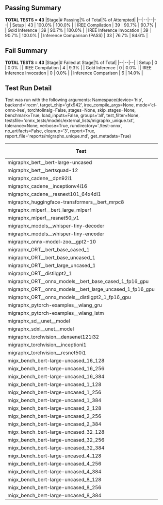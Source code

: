 ## Passing Summary

**TOTAL TESTS = 43**
|Stage|# Passing|% of Total|% of Attempted|
|--|--|--|--|
| Setup | 43 | 100.0% | 100.0% |
| IREE Compilation | 39 | 90.7% | 90.7% |
| Gold Inference | 39 | 90.7% | 100.0% |
| IREE Inference Invocation | 39 | 90.7% | 100.0% |
| Inference Comparison (PASS) | 33 | 76.7% | 84.6% |
## Fail Summary

**TOTAL TESTS = 43**
|Stage|# Failed at Stage|% of Total|
|--|--|--|
| Setup | 0 | 0.0% |
| IREE Compilation | 4 | 9.3% |
| Gold Inference | 0 | 0.0% |
| IREE Inference Invocation | 0 | 0.0% |
| Inference Comparison | 6 | 14.0% |
## Test Run Detail
Test was run with the following arguments:
Namespace(device='hip', backend='rocm', target_chip='gfx942', iree_compile_args=None, mode='cl-onnx-iree', torchtolinalg=False, stages=None, skip_stages=None, benchmark=True, load_inputs=False, groups='all', test_filter=None, testsfile='onnx_tests/models/external_lists/migraphx_unique.txt', tolerance=None, verbose=True, rundirectory='./test-onnx', no_artifacts=False, cleanup='3', report=True, report_file='reports/migraphx_unique.md', get_metadata=True)

| Test | Exit Status | Mean Benchmark Time (ms) | Notes |
|--|--|--|--|
| migraphx_bert__bert-large-uncased | PASS | 19.232051625327617 | |
| migraphx_bert__bertsquad-12 | compilation | None | |
| migraphx_cadene__dpn92i1 | PASS | 14.784496756442259 | |
| migraphx_cadene__inceptionv4i16 | PASS | 22.79376037048316 | |
| migraphx_cadene__resnext101_64x4di1 | PASS | 6.499626818429498 | |
| migraphx_huggingface-transformers__bert_mrpc8 | PASS | 7.601912286215785 | |
| migraphx_mlperf__bert_large_mlperf | PASS | 26.407434199100887 | |
| migraphx_mlperf__resnet50_v1 | Numerics | 15.138453299490111 | |
| migraphx_models__whisper-tiny-decoder | PASS | 43.68282268599918 | |
| migraphx_models__whisper-tiny-encoder | Numerics | 114.09900719041211 | |
| migraphx_onnx-model-zoo__gpt2-10 | compilation | None | |
| migraphx_ORT__bert_base_cased_1 | PASS | 120.80155504453512 | |
| migraphx_ORT__bert_base_uncased_1 | PASS | 117.93371562897744 | |
| migraphx_ORT__bert_large_uncased_1 | PASS | ERROR | |
| migraphx_ORT__distilgpt2_1 | PASS | 71.88264634460211 | |
| migraphx_ORT__onnx_models__bert_base_cased_1_fp16_gpu | Numerics | 74.82983860946088 | |
| migraphx_ORT__onnx_models__bert_large_uncased_1_fp16_gpu | Numerics | 301.0354188736528 | |
| migraphx_ORT__onnx_models__distilgpt2_1_fp16_gpu | Numerics | 45.06893641761659 | |
| migraphx_pytorch-examples__wlang_gru | PASS | 18.98657271198721 | |
| migraphx_pytorch-examples__wlang_lstm | PASS | 10.298245386302208 | |
| migraphx_sd__unet__model | import_model | None | |
| migraphx_sdxl__unet__model | import_model | None | |
| migraphx_torchvision__densenet121i32 | PASS | 14.888724630883502 | |
| migraphx_torchvision__inceptioni1 | PASS | 4.125263375697711 | |
| migraphx_torchvision__resnet50i1 | PASS | 2.1498775551791742 | |
| migx_bench_bert-large-uncased_16_128 | PASS | 25.845428572300772 | |
| migx_bench_bert-large-uncased_16_256 | PASS | 37.02466382252934 | |
| migx_bench_bert-large-uncased_16_384 | PASS | 56.05826842097136 | |
| migx_bench_bert-large-uncased_1_128 | PASS | 12.609947367482597 | |
| migx_bench_bert-large-uncased_1_256 | PASS | 12.629271930817401 | |
| migx_bench_bert-large-uncased_1_384 | PASS | 19.27328267333063 | |
| migx_bench_bert-large-uncased_2_128 | PASS | 12.826807854809994 | |
| migx_bench_bert-large-uncased_2_256 | PASS | 19.347251505004586 | |
| migx_bench_bert-large-uncased_2_384 | PASS | 19.778359200615707 | |
| migx_bench_bert-large-uncased_32_128 | PASS | 35.70226908195764 | |
| migx_bench_bert-large-uncased_32_256 | PASS | 70.21513402772446 | |
| migx_bench_bert-large-uncased_32_384 | Numerics | 109.3231664918777 | |
| migx_bench_bert-large-uncased_4_128 | PASS | 19.365370769433124 | |
| migx_bench_bert-large-uncased_4_256 | PASS | 20.168060834303194 | |
| migx_bench_bert-large-uncased_4_384 | PASS | 23.301616303312287 | |
| migx_bench_bert-large-uncased_8_128 | PASS | 20.26057580723336 | |
| migx_bench_bert-large-uncased_8_256 | PASS | 26.225310399622458 | |
| migx_bench_bert-large-uncased_8_384 | PASS | 32.54832444486744 | |

